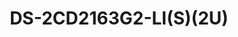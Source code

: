 ---
id: 22
title: "DS-2CD2163G2-LI(S)(2U)"
slug: "network-22"
subTitle: "6 MP AcuSense Hybrid Dome Camera"
category: "networkcamera"
imgCard: "/src/assets/images/networkcamera/DS-2CD2163G2-LI(S)(2U)/DS-2CD2163G2-LI(S)(2U)-1.webp"
imgAlt: "DS-2CD2163G2-LI(S)(2U)"
thumbnails: [
  "/src/assets/images/networkcamera/DS-2CD2163G2-LI(S)(2U)/DS-2CD2163G2-LI(S)(2U)-1.webp",
  "/src/assets/images/networkcamera/DS-2CD2163G2-LI(S)(2U)/DS-2CD2163G2-LI(S)(2U)-2.webp",
  "/src/assets/images/networkcamera/DS-2CD2163G2-LI(S)(2U)/DS-2CD2163G2-LI(S)(2U)-3.webp",
  "/src/assets/images/networkcamera/DS-2CD2163G2-LI(S)(2U)/DS-2CD2163G2-LI(S)(2U)-4.webp"

]
features: [
  "6 MP high-resolution imaging for detailed surveillance",
  "AcuSense technology for accurate human and vehicle detection",
  "Smart Hybrid Light with IR/white light and 4 lighting modes",
  "Dual-microphone (-2U) for real-time high-quality audio",
  "120 dB true WDR for clear imaging in backlit environments",
  "H.265+ compression, IP67 weatherproof, and IK10 vandal-resistant"
]
rating: 5
reviewCount: 100
specifications: {
  Camera: {
    Image_Sensor: "1/2.4\" Progressive Scan CMOS",
    Max_Resolution: "3200 × 1800",
    Min_Illumination: "Color: 0.005 Lux @ (F1.6, AGC ON), 0 Lux with light",
    Shutter_Time: "1/3 s to 1/100,000 s",
    Day_Night: "IR cut filter",
    Angle_Adjustment: "Pan: 0° to 355°, Tilt: 0° to 75°, Rotate: 0° to 355°"
  },
  Lens: {
    Lens_Type: "Fixed focal lens, 2.8 and 4 mm optional",
    Focal_Length_FOV: {
      "2.8 mm": "Horizontal FOV 105°, Vertical FOV 55°, Diagonal FOV 127°",
      "4 mm": "Horizontal FOV 78°, Vertical FOV 38°, Diagonal FOV 96°"
    },
    Lens_Mount: "M12",
    Iris_Type: "Fixed",
    Aperture: "F1.6",
    Depth_of_Field: {
      "2.8 mm": "1.8 m to ∞",
      "4 mm": "3.1 m to ∞"
    }
  },
  Video: {
    Main_Stream: {
      "50_Hz": "25 fps (3200 × 1800, 2688 × 1520, 1920 × 1080, 1280 × 720)",
      "60_Hz": "30 fps (3200 × 1800, 2688 × 1520, 1920 × 1080, 1280 × 720)"
    },
    Sub_Stream: {
      "50_Hz": "25 fps (1280 × 720, 640 × 480, 640 × 360)",
      "60_Hz": "30 fps (1280 × 720, 640 × 480, 640 × 360)"
    },
    Third_Stream: {
      "50_Hz": "10 fps (1920 × 1080, 1280 × 720, 640 × 480, 640 × 360)",
      "60_Hz": "10 fps (1920 × 1080, 1280 × 720, 640 × 480, 640 × 360)",
      Note: "Third stream is supported under certain settings"
    },
    Video_Compression: {
      Main_Stream: "H.265/H.264/H.264+/H.265+",
      Sub_Stream: "H.265/H.264/MJPEG",
      Third_Stream: "H.265/H.264"
    },
    Video_Bit_Rate: "32 Kbps to 16 Mbps",
    H264_Type: "Baseline Profile, Main Profile, High Profile",
    H265_Type: "Main Profile",
    SVC: "H.264 and H.265 encoding",
    Bit_Rate_Control: "CBR, VBR",
    ROI: "1 fixed region for main stream and sub-stream",
    Target_Cropping: "Yes"
  },
  Audio: {
    Audio_Compression: "-2U: G.711/G.722.1/G.726/MP2L2/PCM/MP3/AAC-LC",
    Audio_Bit_Rate: "-2U: 64 Kbps (G.711ulaw/G.711alaw)/16 Kbps (G.722.1)/16 Kbps (G.726)/32 to 160 Kbps (MP2L2)/8 to 320 Kbps (MP3)/16 to 64 Kbps (AAC-LC)",
    Audio_Sampling_Rate: "-2U: 8 kHz/16 kHz/32 kHz/48 kHz",
    Environment_Noise_Filtering: "-2U: Yes"
  },
  Network: {
    Protocols: "TCP/IP, ICMP, HTTP, HTTPS, FTP, DHCP, DNS, DDNS, RTP, RTSP, RTCP, NTP, UPnP, SMTP, IGMP, 802.1X, QoS, IPv4, IPv6, UDP, Bonjour, SSL/TLS, PPPoE, SNMP, WebSocket, WebSockets",
    Simultaneous_Live_View: "Up to 6 channels",
    API: "ONVIF (Profile S, Profile G), ISAPI, SDK, ISUP",
    Security: "Password protection, complicated password, HTTPS encryption, IP address filter, Security Audit Log, basic and digest authentication for HTTP/HTTPS, TLS 1.1/1.2/1.3, WSSE and digest authentication for ONVIF",
    User_Host: "Up to 32 users; 3 user levels: administrator, operator, and user",
    Client: "iVMS-4200, Hik-Connect, Hik-Central",
    Network_Storage: "NAS (NFS, SMB/CIFS), ANR, Hikvision memory card support with encryption and health detection",
    Web_Browser: "Plug-in required live view: IE 11; Plug-in free live view: Chrome 80+, Firefox 80+, Edge 89+, Safari 13+; Local service: Chrome 80+, Firefox 80+, Edge 89+, Safari 13+"
  },
  Image: {
    Image_Parameters_Switch: "Yes",
    Day_Night_Switch: "Day, Night, Auto, Schedule",
    Image_Settings: "Rotate mode",
    WDR: "120 dB",
    SNR: "≥ 52 dB",
    Image_Enhancement: "BLC, HLC, 3D DNR",
    Privacy_Mask: "8 programmable polygon privacy masks"
  },
  Deep_Learning_Function: {
    Perimeter_Protection: "Line crossing, intrusion. Support alarm triggering by specified target types (human and vehicle)"
  },
  General: {
    Power: "12 VDC ± 25%, 0.65 A, max. 7.8 W, reverse polarity protection, Ø5.5 mm coaxial power plug; PoE: IEEE 802.3af, Class 3, max. 9.5 W",
    Material: "Base: aluminum alloy, cover: aluminum alloy",
    Dimension: "Ø121.5 mm × 97.6 mm (Ø4.78\" × 3.84\")",
    Package_Dimension: "150 mm × 150 mm × 141 mm (5.91\" × 5.91\" × 5.55\")",
    Weight: "Approx. 600 g (1.3 lb.)",
    With_Package_Weight: "Approx. 840 g (1.9 lb.)",
    Storage_Conditions: "-30 °C to 60 °C (-22 °F to 140 °F), Humidity 95% or less (non-condensing)",
    Startup_and_Operating_Conditions: "-30 °C to 60 °C (-22 °F to 140 °F), Humidity 95% or less (non-condensing)",
    Language: "33 languages: English, Russian, Estonian, Bulgarian, Hungarian, Greek, German, Italian, Czech, Slovak, French, Polish, Dutch, Portuguese, Spanish, Romanian, Danish, Swedish, Norwegian, Finnish, Croatian, Slovenian, Serbian, Turkish, Korean, Traditional Chinese, Thai, Vietnamese, Japanese, Latvian, Lithuanian, Portuguese (Brazil), Ukrainian",
    General_Function: "Heartbeat, mirror, flash log, password reset via email, pixel counter, anti-banding"
  }
}
---